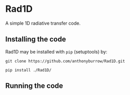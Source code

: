# Rad1D

A simple 1D radiative transfer code.

## Installing the code

Rad1D may be installed with `pip` (setuptools) by:

`git clone https://github.com/anthonyburrow/Rad1D.git`

`pip install ./Rad1D/`

## Running the code
